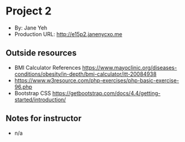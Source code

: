 # Project 2
+ By: Jane Yeh
+ Production URL: <http://e15p2.janenycxo.me>

## Outside resources
+ BMI Calculator References https://www.mayoclinic.org/diseases-conditions/obesity/in-depth/bmi-calculator/itt-20084938
+ https://www.w3resource.com/php-exercises/php-basic-exercise-96.php
+ Bootstrap CSS https://getbootstrap.com/docs/4.4/getting-started/introduction/
## Notes for instructor
+ n/a